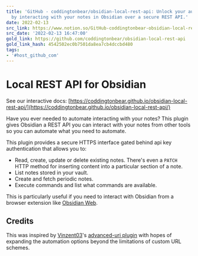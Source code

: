 ```yaml
---
title: 'GitHub - coddingtonbear/obsidian-local-rest-api: Unlock your automation needs
  by interacting with your notes in Obsidian over a secure REST API.'
date: 2022-02-13
src_link: https://www.notion.so/GitHub-coddingtonbear-obsidian-local-rest-api-Get-change-and-otherwise-interact-with-your-notes-546126a7af8244a496c00ce892eaaea4
src_date: '2022-02-13 16:47:00'
gold_link: https://github.com/coddingtonbear/obsidian-local-rest-api
gold_link_hash: 4542502ec0b7501da8ea7cb4dccbd480
tags:
- '#host_github_com'
---
```


Local REST API for Obsidian
===========================


See our interactive docs: [https://coddingtonbear.github.io/obsidian-local-rest-api/](https://coddingtonbear.github.io/obsidian-local-rest-api/)


Have you ever needed to automate interacting with your notes? This plugin gives Obsidian a REST API you can interact with your notes from other tools so you can automate what you need to automate.


This plugin provides a secure HTTPS interface gated behind api key authentication that allows you to:


* Read, create, update or delete existing notes. There's even a `PATCH` HTTP method for inserting content into a particular section of a note.
* List notes stored in your vault.
* Create and fetch periodic notes.
* Execute commands and list what commands are available.


This is particularly useful if you need to interact with Obsidian from a browser extension like [Obsidian Web](https://chrome.google.com/webstore/detail/obsidian-web/edoacekkjanmingkbkgjndndibhkegad).


Credits
-------


This was inspired by [Vinzent03](https://github.com/Vinzent03)'s [advanced-uri plugin](https://github.com/Vinzent03/obsidian-advanced-uri) with hopes of expanding the automation options beyond the limitations of custom URL schemes.